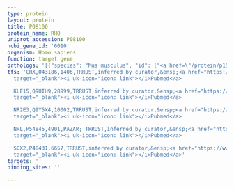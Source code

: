 ```yaml
---
type: protein
layout: protein
title: P08100
protein_name: RHO
uniprot_accession: P08100
ncbi_gene_id: '6010'
organism: Homo sapiens
function: target gene
orthologs: '[{"species": "Mus musculus", "id": ["<a href=\"/protein/p15409\">P15409</a>"]}, {"species": "Rattus norvegicus", "id": ["A0A0G2JSY7"]}]'
tfs: 'CRX,O43186,1406,TRRUST,inferred by curator,&ensp;<a href="https://www.ncbi.nlm.nih.gov/pubmed/?term=15277472%5Buid%5D+OR+29087512%5Buid%5D"
  target="_blank"><i uk-icon="icon: link"></i>Pubmed</a>

  KLF15,Q9UIH9,28999,TRRUST,inferred by curator,&ensp;<a href="https://www.ncbi.nlm.nih.gov/pubmed/?term=15963234%5Buid%5D+OR+15277472%5Buid%5D+OR+29087512%5Buid%5D"
  target="_blank"><i uk-icon="icon: link"></i>Pubmed</a>

  NR2E3,Q9Y5X4,10002,TRRUST,inferred by curator,&ensp;<a href="https://www.ncbi.nlm.nih.gov/pubmed/?term=19898638%5Buid%5D+OR+29087512%5Buid%5D"
  target="_blank"><i uk-icon="icon: link"></i>Pubmed</a>

  NRL,P54845,4901,PAZAR; TRRUST,inferred by curator,&ensp;<a href="https://www.ncbi.nlm.nih.gov/pubmed/?term=12566383%5Buid%5D+OR+15277472%5Buid%5D+OR+11477108%5Buid%5D+OR+18971253%5Buid%5D+OR+29087512%5Buid%5D"
  target="_blank"><i uk-icon="icon: link"></i>Pubmed</a>

  SOX2,P48431,6657,TRRUST,inferred by curator,&ensp;<a href="https://www.ncbi.nlm.nih.gov/pubmed/?term=20739473%5Buid%5D+OR+29087512%5Buid%5D"
  target="_blank"><i uk-icon="icon: link"></i>Pubmed</a>'
targets: ''
binding_sites: ''

---
```

